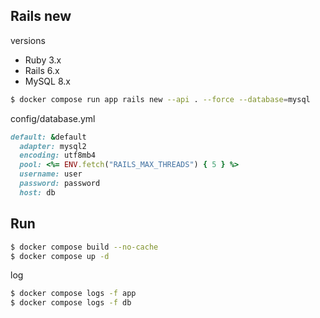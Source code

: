 ## Rails new

versions
- Ruby 3.x
- Rails 6.x
- MySQL 8.x


```sh
$ docker compose run app rails new --api . --force --database=mysql
```

config/database.yml

```rb
default: &default
  adapter: mysql2
  encoding: utf8mb4
  pool: <%= ENV.fetch("RAILS_MAX_THREADS") { 5 } %>
  username: user
  password: password
  host: db
```

## Run

```sh
$ docker compose build --no-cache
$ docker compose up -d
```

log

```sh
$ docker compose logs -f app
$ docker compose logs -f db
```


